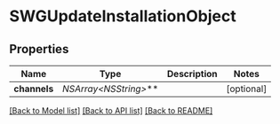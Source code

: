 # SWGUpdateInstallationObject

## Properties
Name | Type | Description | Notes
------------ | ------------- | ------------- | -------------
**channels** | **NSArray&lt;NSString*&gt;*** |  | [optional] 

[[Back to Model list]](../README.md#documentation-for-models) [[Back to API list]](../README.md#documentation-for-api-endpoints) [[Back to README]](../README.md)


